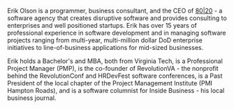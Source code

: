 Erik Olson is a programmer, business consultant, and the CEO of [80|20](http://madeby8020.com) - a software agency that creates disruptive software and provides consulting to enterprises and well positioned startups. Erik has over 15 years of professional experience in software development and in managing software projects ranging from multi-year, multi-million dollar DoD enterprise initiatives to line-of-business applications for mid-sized businesses. 

Erik holds a Bachelor's and MBA, both from Virginia Tech, is a Professional Project Manager (PMP), is the co-founder of RevolutionVA - the nonprofit behind the RevolutionConf and HRDevFest software conferences, is a Past President of the local chapter of the Project Management Institute (PMI Hampton Roads), and is a software columnist for Inside Business - his local business journal.
